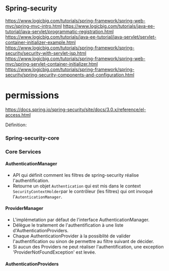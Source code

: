 ## Spring-security

https://www.logicbig.com/tutorials/spring-framework/spring-web-mvc/spring-mvc-intro.html
https://www.logicbig.com/tutorials/java-ee-tutorial/java-servlet/programmatic-registration.html
https://www.logicbig.com/tutorials/java-ee-tutorial/java-servlet/servlet-container-initializer-example.html
https://www.logicbig.com/tutorials/spring-framework/spring-security/security-with-servlet-jsp.html
https://www.logicbig.com/tutorials/spring-framework/spring-web-mvc/spring-servlet-container-initializer.html
https://www.logicbig.com/tutorials/spring-framework/spring-security/spring-security-components-and-configuration.html

# permissions
https://docs.spring.io/spring-security/site/docs/3.0.x/reference/el-access.html

Définition:

### Spring-security-core

### Core Services

#### AuthenticationManager

* API qui définit comment les filtres de spring-security réalise l'authentification.
* Retourne un objet `Authentication` qui est mis dans le context `SecurityContextHolder`par le contrôleur (les filtres) qui ont invoqué l'`AutenticationManager`.


#### ProviderManager
* L'implémetation par défaut de l'interface AuthenticationManager.
* Délègue le traitement de l'authentification à une liste d'AuthenticationProviders.
* Chaque AuthenticationProvider à la possiblité de valider l'authentification ou sinon de permettre au filtre suivant de décider.
* Si aucun des Providers ne peut réaliser l'authentification, une exception 'ProviderNotFoundException' est levée.

#### AuthenticationProviders
